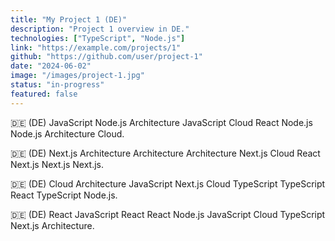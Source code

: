```yaml
---
title: "My Project 1 (DE)"
description: "Project 1 overview in DE."
technologies: ["TypeScript", "Node.js"]
link: "https://example.com/projects/1"
github: "https://github.com/user/project-1"
date: "2024-06-02"
image: "/images/project-1.jpg"
status: "in-progress"
featured: false
---
```


🇩🇪 (DE) JavaScript Node.js Architecture JavaScript Cloud React Node.js Node.js Architecture Cloud.

🇩🇪 (DE) Next.js Architecture Architecture Architecture Next.js Cloud React Next.js Next.js Next.js.

🇩🇪 (DE) Cloud Architecture JavaScript Next.js Cloud TypeScript TypeScript React TypeScript Node.js.

🇩🇪 (DE) React JavaScript React React Node.js JavaScript Cloud TypeScript Next.js Architecture.
